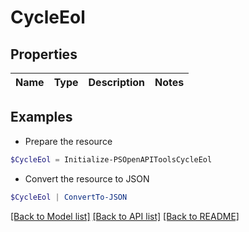 # CycleEol
## Properties

Name | Type | Description | Notes
------------ | ------------- | ------------- | -------------

## Examples

- Prepare the resource
```powershell
$CycleEol = Initialize-PSOpenAPIToolsCycleEol 
```

- Convert the resource to JSON
```powershell
$CycleEol | ConvertTo-JSON
```

[[Back to Model list]](../README.md#documentation-for-models) [[Back to API list]](../README.md#documentation-for-api-endpoints) [[Back to README]](../README.md)

